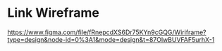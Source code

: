 # Link Wireframe
<https://www.figma.com/file/fRnepcdXS6Dr75KYn9cGQG/Wiriframe?type=design&node-id=0%3A1&mode=design&t=87OlwBUVFAF5urhX-1>
